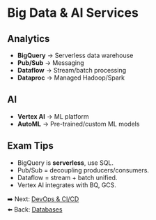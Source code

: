 # Big Data & AI Services

## Analytics
- **BigQuery** → Serverless data warehouse
- **Pub/Sub** → Messaging
- **Dataflow** → Stream/batch processing
- **Dataproc** → Managed Hadoop/Spark

## AI
- **Vertex AI** → ML platform
- **AutoML** → Pre-trained/custom ML models

## Exam Tips
- BigQuery is **serverless**, use SQL.
- Pub/Sub = decoupling producers/consumers.
- Dataflow = stream + batch unified.
- Vertex AI integrates with BQ, GCS.

➡️ Next: [DevOps & CI/CD](./8_DevOps-CICD.md)  
⬅️ Back: [Databases](./6_Databases.md)
